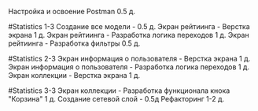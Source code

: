  Настройка и освоение Postman   0.5 д.

 #Statistics 1-3
 Создание все модели - 0.5 д.
 Экран рейтиинга -  Верстка экрана 1 д. 
 Экран рейтиинга -  Разработка логика переходов 1 д.
 Экран рейтиинга -  Разработка фильтры 0.5 д. 
  
 #Statistics 2-3
 Экран информация о пользователя - Верстка экрана 1 д. 
 Экран информация о пользователя  -  Разработка логика переходов 1 д.
 Экран коллекции - Верстка экрана 1 д.
 
  #Statistics 3-3
 Экран коллекции - Разработка функционала кнока "Корзина" 1 д.
 Создание сетевой слой - 0.5д
 Рефакторинг 1-2 д. 
